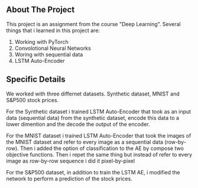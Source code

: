 
## About The Project
This project is an assignment
 from the course "Deep Learning".
  Several things that i learned in this project are:

1) Working with PyTorch
2) Convolotional Neural Networks
3) Woring with sequential data
4) LSTM Auto-Encoder


## Specific Details
We worked with three differnet datasets.
Synthetic dataset, MNIST and S&P500 stock prices.

For the Synthetic dataset i trained LSTM Auto-Encoder
that took as an input data (sequential data) from the synthetic dataset, 
encode this data to a lower dimention and the decode the 
output of the encoder. 

For the MNIST dataset i trained LSTM Auto-Encoder
that took the images of the MNIST dataset and refer 
to every image as a sequential data (row-by-row).
Then i added the option of classification to the AE
by compose two objective functions. 
Then i repet the same thing but instead of refer 
to every image as row-by-row sequence i did it pixel-by-pixel

For the S&P500 dataset, in addition to train the LSTM AE,
i modified the network to perform a prediction of the 
stock prices.
